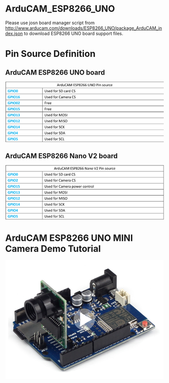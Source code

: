 # ArduCAM_ESP8266_UNO
Please use josn board manager script from http://www.arducam.com/downloads/ESP8266_UNO/package_ArduCAM_index.json to download ESP8266 UNO board support files. <br>

# Pin Source Definition

## ArduCAM ESP8266 UNO board
![Alt text](https://github.com/ArduCAM/ArduCAM_ESP8266_UNO/blob/master/doc/UNO.png)

## ArduCAM ESP8266 Nano V2 board
![Alt text](https://github.com/ArduCAM/ArduCAM_ESP8266_UNO/blob/master/doc/Nano_V2.png)

# ArduCAM ESP8266 UNO MINI Camera Demo Tutorial
[![IMAGE ALT TEXT](https://github.com/UCTRONICS/pic/blob/master/Arducam_ESP8266_Camera.jpeg)](https://youtu.be/n1dDGNpbxGM  "AArduCAM ESP8266 UNO MINI Camera Demo Tutorial")
